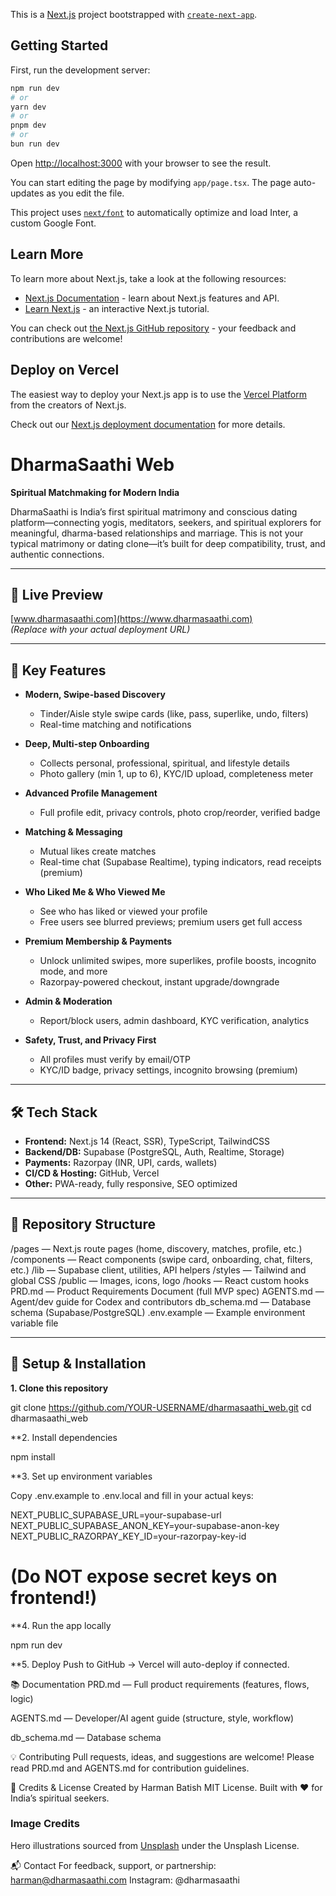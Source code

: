 This is a [Next.js](https://nextjs.org/) project bootstrapped with [`create-next-app`](https://github.com/vercel/next.js/tree/canary/packages/create-next-app).

## Getting Started

First, run the development server:

```bash
npm run dev
# or
yarn dev
# or
pnpm dev
# or
bun run dev
```

Open [http://localhost:3000](http://localhost:3000) with your browser to see the result.

You can start editing the page by modifying `app/page.tsx`. The page auto-updates as you edit the file.

This project uses [`next/font`](https://nextjs.org/docs/basic-features/font-optimization) to automatically optimize and load Inter, a custom Google Font.

## Learn More

To learn more about Next.js, take a look at the following resources:

- [Next.js Documentation](https://nextjs.org/docs) - learn about Next.js features and API.
- [Learn Next.js](https://nextjs.org/learn) - an interactive Next.js tutorial.

You can check out [the Next.js GitHub repository](https://github.com/vercel/next.js/) - your feedback and contributions are welcome!

## Deploy on Vercel

The easiest way to deploy your Next.js app is to use the [Vercel Platform](https://vercel.com/new?utm_medium=default-template&filter=next.js&utm_source=create-next-app&utm_campaign=create-next-app-readme) from the creators of Next.js.

Check out our [Next.js deployment documentation](https://nextjs.org/docs/deployment) for more details.

# DharmaSaathi Web

**Spiritual Matchmaking for Modern India**

DharmaSaathi is India’s first spiritual matrimony and conscious dating platform—connecting yogis, meditators, seekers, and spiritual explorers for meaningful, dharma-based relationships and marriage. This is not your typical matrimony or dating clone—it’s built for deep compatibility, trust, and authentic connections.

---

## 🌟 Live Preview

[www.dharmasaathi.com](https://www.dharmasaathi.com)  
*(Replace with your actual deployment URL)*

---

## 🚀 Key Features

- **Modern, Swipe-based Discovery**  
  - Tinder/Aisle style swipe cards (like, pass, superlike, undo, filters)
  - Real-time matching and notifications

- **Deep, Multi-step Onboarding**  
  - Collects personal, professional, spiritual, and lifestyle details  
  - Photo gallery (min 1, up to 6), KYC/ID upload, completeness meter

- **Advanced Profile Management**  
  - Full profile edit, privacy controls, photo crop/reorder, verified badge

- **Matching & Messaging**  
  - Mutual likes create matches  
  - Real-time chat (Supabase Realtime), typing indicators, read receipts (premium)

- **Who Liked Me & Who Viewed Me**  
  - See who has liked or viewed your profile  
  - Free users see blurred previews; premium users get full access

- **Premium Membership & Payments**  
  - Unlock unlimited swipes, more superlikes, profile boosts, incognito mode, and more
  - Razorpay-powered checkout, instant upgrade/downgrade

- **Admin & Moderation**  
  - Report/block users, admin dashboard, KYC verification, analytics

- **Safety, Trust, and Privacy First**  
  - All profiles must verify by email/OTP  
  - KYC/ID badge, privacy settings, incognito browsing (premium)

---

## 🛠️ Tech Stack

- **Frontend:** Next.js 14 (React, SSR), TypeScript, TailwindCSS
- **Backend/DB:** Supabase (PostgreSQL, Auth, Realtime, Storage)
- **Payments:** Razorpay (INR, UPI, cards, wallets)
- **CI/CD & Hosting:** GitHub, Vercel
- **Other:** PWA-ready, fully responsive, SEO optimized

---

## 📁 Repository Structure

/pages — Next.js route pages (home, discovery, matches, profile, etc.)
/components — React components (swipe card, onboarding, chat, filters, etc.)
/lib — Supabase client, utilities, API helpers
/styles — Tailwind and global CSS
/public — Images, icons, logo
/hooks — React custom hooks
PRD.md — Product Requirements Document (full MVP spec)
AGENTS.md — Agent/dev guide for Codex and contributors
db_schema.md — Database schema (Supabase/PostgreSQL)
.env.example — Example environment variable file


---

## 📝 Setup & Installation

**1. Clone this repository**

git clone https://github.com/YOUR-USERNAME/dharmasaathi_web.git
cd dharmasaathi_web

**2. Install dependencies

npm install

**3. Set up environment variables

Copy .env.example to .env.local and fill in your actual keys:

NEXT_PUBLIC_SUPABASE_URL=your-supabase-url
NEXT_PUBLIC_SUPABASE_ANON_KEY=your-supabase-anon-key
NEXT_PUBLIC_RAZORPAY_KEY_ID=your-razorpay-key-id
# (Do NOT expose secret keys on frontend!)

**4. Run the app locally

npm run dev

**5. Deploy
Push to GitHub → Vercel will auto-deploy if connected.

📚 Documentation
PRD.md — Full product requirements (features, flows, logic)

AGENTS.md — Developer/AI agent guide (structure, style, workflow)

db_schema.md — Database schema

💡 Contributing
Pull requests, ideas, and suggestions are welcome!
Please read PRD.md and AGENTS.md for contribution guidelines.

🙏 Credits & License
Created by Harman Batish
MIT License.
Built with ❤️ for India’s spiritual seekers.

### Image Credits
Hero illustrations sourced from [Unsplash](https://unsplash.com) under the Unsplash License.

📬 Contact
For feedback, support, or partnership:
harman@dharmasaathi.com
Instagram: @dharmasaathi
